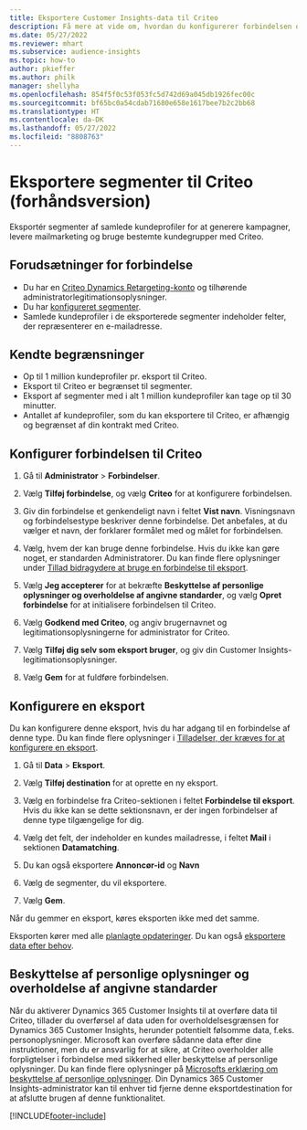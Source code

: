 ```yaml
---
title: Eksportere Customer Insights-data til Criteo
description: Få mere at vide om, hvordan du konfigurerer forbindelsen og eksporterer til Criteo.
ms.date: 05/27/2022
ms.reviewer: mhart
ms.subservice: audience-insights
ms.topic: how-to
author: pkieffer
ms.author: philk
manager: shellyha
ms.openlocfilehash: 854f5f0c53f053fc5d742d69a045db1926fec00c
ms.sourcegitcommit: bf65bc0a54cdab71680e658e1617bee7b2c2bb68
ms.translationtype: HT
ms.contentlocale: da-DK
ms.lasthandoff: 05/27/2022
ms.locfileid: "8808763"
---
```

# <a name="export-segments-to-criteo-preview"></a>Eksportere segmenter til Criteo (forhåndsversion)

Eksportér segmenter af samlede kundeprofiler for at generere kampagner, levere mailmarketing og bruge bestemte kundegrupper med Criteo.

## <a name="prerequisites-for-connection"></a>Forudsætninger for forbindelse

-   Du har en [Criteo Dynamics Retargeting-konto](https://www.criteo.com/login/) og tilhørende administratorlegitimationsoplysninger.
-   Du har [konfigureret segmenter](segments.md).
-   Samlede kundeprofiler i de eksporterede segmenter indeholder felter, der repræsenterer en e-mailadresse.

## <a name="known-limitations"></a>Kendte begrænsninger

- Op til 1 million kundeprofiler pr. eksport til Criteo.
- Eksport til Criteo er begrænset til segmenter.
- Eksport af segmenter med i alt 1 million kundeprofiler kan tage op til 30 minutter. 
- Antallet af kundeprofiler, som du kan eksportere til Criteo, er afhængig og begrænset af din kontrakt med Criteo.

## <a name="set-up-connection-to-criteo"></a>Konfigurer forbindelsen til Criteo

1. Gå til **Administrator** > **Forbindelser**.

1. Vælg **Tilføj forbindelse**, og vælg **Criteo** for at konfigurere forbindelsen.

1. Giv din forbindelse et genkendeligt navn i feltet **Vist navn**. Visningsnavn og forbindelsestype beskriver denne forbindelse. Det anbefales, at du vælger et navn, der forklarer formålet med og målet for forbindelsen.

1. Vælg, hvem der kan bruge denne forbindelse. Hvis du ikke kan gøre noget, er standarden Administratorer. Du kan finde flere oplysninger under [Tillad bidragydere at bruge en forbindelse til eksport](connections.md#allow-contributors-to-use-a-connection-for-exports).

1. Vælg **Jeg accepterer** for at bekræfte **Beskyttelse af personlige oplysninger og overholdelse af angivne standarder**, og vælg **Opret forbindelse** for at initialisere forbindelsen til Criteo.

1. Vælg **Godkend med Criteo**, og angiv brugernavnet og legitimationsoplysningerne for administrator for Criteo. 

1. Vælg **Tilføj dig selv som eksport bruger**, og giv din Customer Insights-legitimationsoplysninger.

1. Vælg **Gem** for at fuldføre forbindelsen.

## <a name="configure-an-export"></a>Konfigurere en eksport

Du kan konfigurere denne eksport, hvis du har adgang til en forbindelse af denne type. Du kan finde flere oplysninger i [Tilladelser, der kræves for at konfigurere en eksport](export-destinations.md#set-up-a-new-export).

1. Gå til **Data** > **Eksport**.

1. Vælg **Tilføj destination** for at oprette en ny eksport.

1. Vælg en forbindelse fra Criteo-sektionen i feltet **Forbindelse til eksport**. Hvis du ikke kan se dette sektionsnavn, er der ingen forbindelser af denne type tilgængelige for dig. 

1. Vælg det felt, der indeholder en kundes mailadresse, i feltet **Mail** i sektionen **Datamatching**. 

1. Du kan også eksportere **Annoncør-id** og **Navn**

1. Vælg de segmenter, du vil eksportere. 

1. Vælg **Gem**.

Når du gemmer en eksport, køres eksporten ikke med det samme.

Eksporten kører med alle [planlagte opdateringer](system.md#schedule-tab). Du kan også [eksportere data efter behov](export-destinations.md#run-exports-on-demand). 

## <a name="data-privacy-and-compliance"></a>Beskyttelse af personlige oplysninger og overholdelse af angivne standarder

Når du aktiverer Dynamics 365 Customer Insights til at overføre data til Criteo, tillader du overførsel af data uden for overholdelsesgrænsen for Dynamics 365 Customer Insights, herunder potentielt følsomme data, f.eks. personoplysninger. Microsoft kan overføre sådanne data efter dine instruktioner, men du er ansvarlig for at sikre, at Criteo overholder alle forpligtelser i forbindelse med sikkerhed eller beskyttelse af personlige oplysninger. Du kan finde flere oplysninger på [Microsofts erklæring om beskyttelse af personlige oplysninger](https://go.microsoft.com/fwlink/?linkid=396732).
Din Dynamics 365 Customer Insights-administrator kan til enhver tid fjerne denne eksportdestination for at afslutte brugen af denne funktionalitet.


[!INCLUDE[footer-include](includes/footer-banner.md)]
